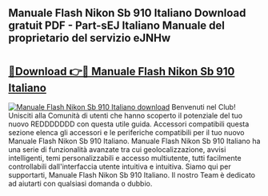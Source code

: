 ## Manuale Flash Nikon Sb 910 Italiano Download gratuit PDF - Part-sEJ Italiano Manuale del proprietario del servizio eJNHw

# <h2><a href="http://dfftpi.blite.top/?on=Manuale+Flash+Nikon+Sb+910+Italiano">🔗Download 👉🔴 Manuale Flash Nikon Sb 910 Italiano</a></h2>

[![Manuale Flash Nikon Sb 910 Italiano download](https://i.imgur.com/lujVjoI.png)](http://dfftpi.blite.top/?on=Manuale+Flash+Nikon+Sb+910+Italiano)
Benvenuti nel Club! Unisciti alla Comunità di utenti che hanno scoperto il potenziale del tuo nuovo REDDDDDDD con questa utile guida. Accessori compatibili questa sezione elenca gli accessori e le periferiche compatibili per il tuo nuovo Manuale Flash Nikon Sb 910 Italiano. Manuale Flash Nikon Sb 910 Italiano ha una serie di funzionalità avanzate tra cui geolocalizzazione, avvisi intelligenti, temi personalizzabili e accesso multiutente, tutti facilmente controllabili dall'interfaccia utente intuitiva e intuitiva. Siamo qui per supportarti, Manuale Flash Nikon Sb 910 Italiano. Il nostro Team è dedicato ad aiutarti con qualsiasi domanda o dubbio.
